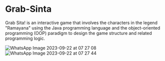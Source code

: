 # Grab-Sinta
Grab Sita! is an interactive game that involves the characters in the legend "Ramayana" using the Java programming language 
and the object-oriented programming (OOP) paradigm to design the game structure and related programming logic.

![WhatsApp Image 2023-09-22 at 07 27 08](https://github.com/tarawithoutbudimann/Grab-Sinta/assets/113746952/296c9983-d1ee-4566-bfc4-f8b658886bd3)
![WhatsApp Image 2023-09-22 at 07 27 44](https://github.com/tarawithoutbudimann/Grab-Sinta/assets/113746952/eccf77f0-f114-4a75-a632-6a2058d58ebf)


